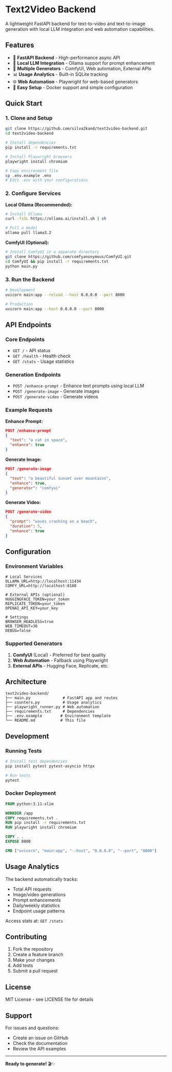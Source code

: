 # Text2Video Backend

A lightweight FastAPI backend for text-to-video and text-to-image generation with local LLM integration and web automation capabilities.

## Features

- 🚀 **FastAPI Backend** - High-performance async API
- 🤖 **Local LLM Integration** - Ollama support for prompt enhancement
- 🎨 **Multiple Generators** - ComfyUI, Web automation, External APIs
- 📊 **Usage Analytics** - Built-in SQLite tracking
- 🌐 **Web Automation** - Playwright for web-based generators
- 🔧 **Easy Setup** - Docker support and simple configuration

## Quick Start

### 1. Clone and Setup

```bash
git clone https://github.com/silva2kand/text2video-backend.git
cd text2video-backend

# Install dependencies
pip install -r requirements.txt

# Install Playwright browsers
playwright install chromium

# Copy environment file
cp .env.example .env
# Edit .env with your configurations
```

### 2. Configure Services

**Local Ollama (Recommended):**
```bash
# Install Ollama
curl -fsSL https://ollama.ai/install.sh | sh

# Pull a model
ollama pull llama3.2
```

**ComfyUI (Optional):**
```bash
# Install ComfyUI in a separate directory
git clone https://github.com/comfyanonymous/ComfyUI.git
cd ComfyUI && pip install -r requirements.txt
python main.py
```

### 3. Run the Backend

```bash
# Development
uvicorn main:app --reload --host 0.0.0.0 --port 8000

# Production
uvicorn main:app --host 0.0.0.0 --port 8000
```

## API Endpoints

### Core Endpoints

- `GET /` - API status
- `GET /health` - Health check
- `GET /stats` - Usage statistics

### Generation Endpoints

- `POST /enhance-prompt` - Enhance text prompts using local LLM
- `POST /generate-image` - Generate images
- `POST /generate-video` - Generate videos

### Example Requests

**Enhance Prompt:**
```json
POST /enhance-prompt
{
  "text": "a cat in space",
  "enhance": true
}
```

**Generate Image:**
```json
POST /generate-image
{
  "text": "a beautiful sunset over mountains",
  "enhance": true,
  "generator": "comfyui"
}
```

**Generate Video:**
```json
POST /generate-video
{
  "prompt": "waves crashing on a beach",
  "duration": 5,
  "enhance": true
}
```

## Configuration

### Environment Variables

```env
# Local Services
OLLAMA_URL=http://localhost:11434
COMFY_URL=http://localhost:8188

# External APIs (optional)
HUGGINGFACE_TOKEN=your_token
REPLICATE_TOKEN=your_token
OPENAI_API_KEY=your_key

# Settings
BROWSER_HEADLESS=true
WEB_TIMEOUT=30
DEBUG=false
```

### Supported Generators

1. **ComfyUI** (Local) - Preferred for best quality
2. **Web Automation** - Fallback using Playwright
3. **External APIs** - Hugging Face, Replicate, etc.

## Architecture

```
text2video-backend/
├── main.py              # FastAPI app and routes
├── counters.py          # Usage analytics
├── playwright_runner.py # Web automation
├── requirements.txt     # Dependencies
├── .env.example        # Environment template
└── README.md           # This file
```

## Development

### Running Tests

```bash
# Install test dependencies
pip install pytest pytest-asyncio httpx

# Run tests
pytest
```

### Docker Deployment

```dockerfile
FROM python:3.11-slim

WORKDIR /app
COPY requirements.txt .
RUN pip install -r requirements.txt
RUN playwright install chromium

COPY . .
EXPOSE 8000

CMD ["uvicorn", "main:app", "--host", "0.0.0.0", "--port", "8000"]
```

## Usage Analytics

The backend automatically tracks:
- Total API requests
- Image/video generations
- Prompt enhancements
- Daily/weekly statistics
- Endpoint usage patterns

Access stats at: `GET /stats`

## Contributing

1. Fork the repository
2. Create a feature branch
3. Make your changes
4. Add tests
5. Submit a pull request

## License

MIT License - see LICENSE file for details

## Support

For issues and questions:
- Create an issue on GitHub
- Check the documentation
- Review the API examples

---

**Ready to generate!** 🎬✨